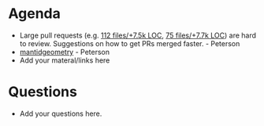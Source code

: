 Agenda
======

* Large pull requests (e.g. [112 files/+7.5k LOC](https://github.com/mantidproject/mantid/pull/18435/files), [75 files/+7.7k LOC](https://github.com/mantidproject/mantid/pull/19238/files)) are hard to review. Suggestions on how to get PRs merged faster. - Peterson
* [mantidgeometry](https://github.com/mantidproject/mantidgeometry/) - Peterson
* Add your materal/links here

Questions
=========

* Add your questions here.
